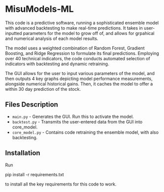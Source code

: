 # MisuModels-ML

This code is a predictive software, running a sophisticated ensemble model 
with advanced backtesting to make real-time predictions. It takes in user-inputted
parameters for the model to grow off of, and allows for grpahical and numerical analysis
of each model results.

The model uses a weighted combination of Random Forest, Gradient Boosting, and Ridge Regression
to formulate its final predictions. Employing over 40 technical indicators, the code conducts
automated selection of indicators with backtesting and dynamic retraining.

The GUI allows for the user to input various parameters of the model, and then outputs 4 key graphs
depicting model performance measurements, alongside numerical historical gains. Then, it
caches the model to offer a within 30 day prediction of the stock.

## Files Description

- `main.py` - Generates the GUI. Run this to activate the model.
- `backtest.py` - Transmits the user-entered data from the GUI into core_model.
- `core_model.py` - Contains code retraining the ensemble model, with also backtesting.

## Installation

Run 

pip install -r requirements.txt

to install all the key requirements for this code to work. 